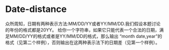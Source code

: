 # Date-distance
众所周知，日期有两种表示方法:MM/DD/YY或者YY/MM/DD.我们假设本题讨论的年份的格式都是20YY。  给你一个字符串，如果它只能代表一个合法的日期，满足MM/DD/YY的格式或者是YY/MM/DD的格式，那么输出 “month date,year”的格式（见第二个样例），否则输出在这两种表示法下的日期差（见第一个样例）。
